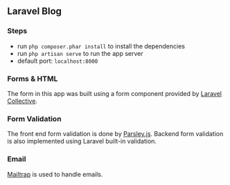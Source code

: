 ## Laravel Blog

### Steps
- run `php composer.phar install` to install the dependencies
- run `php artisan serve` to run the app server
- default port: `localhost:8000`

### Forms & HTML

The form in this app was built using a form component provided by [Laravel Collective](https://laravelcollective.com/docs/master/html).

### Form Validation

The front end form validation is done by [Parsley.js](http://parsleyjs.org/). Backend form validation is also implemented using Laravel built-in validation.

### Email

[Mailtrap](mailtrap.io) is used to handle emails.
